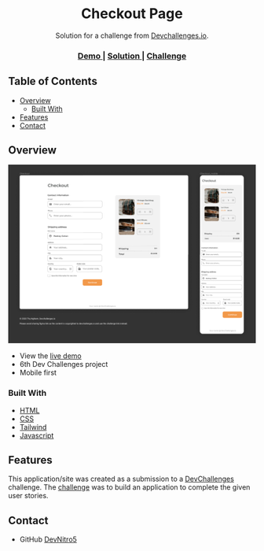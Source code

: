 <h1 align="center">Checkout Page</h1>

<div align="center">
   Solution for a challenge from  <a href="http://devchallenges.io" target="_blank">Devchallenges.io</a>.
</div>

<div align="center">
  <h3>
    <a href="https://devnitro5.github.io/Checkout-page/">
      Demo
    </a>
    <span> | </span>
    <a href="https://devchallenges.io/solutions/T8w9fkaGP7x3vEZIVNlZ">
      Solution
    </a>
    <span> | </span>
    <a href="https://devchallenges.io/challenges/Jymh2b2FyebRTUljkNcb">
      Challenge
    </a>
  </h3>
</div>

<!-- TABLE OF CONTENTS -->

## Table of Contents

- [Overview](#overview)
  - [Built With](#built-with)
- [Features](#features)
- [Contact](#contact)

<!-- OVERVIEW -->

## Overview

![screenshot](./preview.png)

- View the [live demo](https://devnitro5.github.io/Checkout-page/)
- 6th Dev Challenges project
- Mobile first

### Built With

- [HTML](https://www.w3schools.com/html/)
- [CSS](https://www.w3schools.com/css/)
- [Tailwind](https://tailwindcss.com/)
- [Javascript](https://www.w3schools.com/js/)

## Features

This application/site was created as a submission to a [DevChallenges](https://devchallenges.io/challenges) challenge. The [challenge](https://devchallenges.io/challenges/0J1NxxGhOUYVqihwegfO) was to build an application to complete the given user stories.

## Contact

- GitHub [DevNitro5](https://github.com/DevNitro5)
